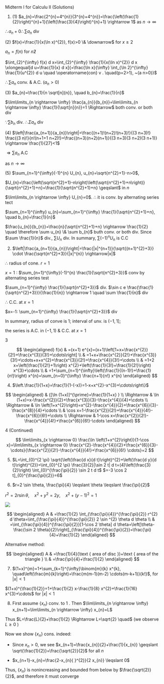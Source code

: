 Midterm I for Calculu II (Solutions)

1. (1) $a_{n}=\frac{2^{n}+4^{n}}{3^{n}+4^{n}}=\frac{\left(\frac{1}{2}\right)^{n}+1}{\left(\frac{3}{4}\right)^{n}+1} \rightarrow 1$ as $n \rightarrow \infty$

$\therefore a_{n}+0 \therefore \sum a_{n}$ div

(2) $f(x)=\frac{1}{x(\ln x)^{2}}, f(x)>0 \& \downarrow$ for $x \geqslant 2$

$a_{n}=f(n)$ for $n \not 2$

$\int_{2}^{\infty} f(x) d x=\int_{2}^{\infty} \frac{1}{x(\ln x)^{2}} d x \xlongequal[d u=\frac{1}{x} d x]{=\frac{\ln x}{\infty} \int_{\ln 2}^{\infty} \frac{1}{u^{2}} d u \quad \operatorname{con} v . \quad(p=2>1), ~(a n>0)}$

$\therefore \sum a_{n}$ conv. \& A.C. $\left(a_{n}>0\right)$

(3) $a_{n}=\frac{1}{n \sqrt[n]{n}}, \quad b_{n}=\frac{1}{n}$

$\lim\limits_{n \rightarrow \infty} \frac{a_{n}}{b_{n}}=\lim\limits_{n \rightarrow \infty} \frac{1}{\sqrt[n]{n}}=1 \Rightarrow$ both conv. or both div

$\because \sum b_{n}$ div. $\therefore \Sigma a_{n}$ div

(4) $\left|\frac{a_{n+1}}{a_{n}}\right|=\frac{(n+1)!(n+2)!(n+3)!}{(3 n+3)!} \frac{(3 n)!}{n!(n+1+1 n+2)!}=\frac{(n+3)(n+2)(n+1)}{(3 n+3)(3 n+2)(3 n+1)} \rightarrow \frac{1}{27}<1$

$\Rightarrow \sum a_{n}$ A.C

as $n \rightarrow \infty$

(5) $\sum_{n=1}^{\infty}(-1)^{n} U_{n}, u_{n}=\sqrt{n^{2}+1}-n>0$,

$U_{n}=\frac{\left(\sqrt{n^{2}+1}-n\right)\left(\sqrt{n^{2}+1}+n\right)}{\sqrt{n^{2}+1}+n}=\frac{1}{\sqrt{n^{2}+1}+n} \geqslant$ in $n$

$\lim\limits_{n \rightarrow \infty} U_{n}=0$. $\therefore$ it is conv. by alternating series tect

$\sum_{n=1}^{\infty} u_{n}=\sum_{n=1}^{\infty} \frac{1}{\sqrt{n^{2}+1}+n}, \quad b_{n}=\frac{1}{n}$

$\frac{u_{n}}{b_{n}}=\frac{n}{\sqrt{n^{2}+1}+n} \rightarrow \frac{1}{2} \quad \therefore \sum u_{n} \& \sum b_{n}$ buth conv. or both div. Since $\sum \frac{1}{n}$ div., $\sum U_{n}$ div. In summary, $\sum(-1)^{n} U_{n}$ is C.C

2. $\left|\frac{a_{n+1}}{a_{n}}\right|=\frac{|x|^{n+1}}{\sqrt{(n+1)^{2}+3}} \cdot \frac{\sqrt{n^{2}+3}}{|x|^{n}} \rightarrow|x|$

$\therefore$ radius of cone. $r=1$

$x=1$ : $\sum_{n=1}^{\infty}(-1)^{n} \frac{1}{\sqrt{n^{2}+3}}$ conv by alternating series test

$\sum_{n=1}^{\infty} \frac{1}{\sqrt{n^{2}+3}}$ div. $\sin c e \frac{\frac{1}{\sqrt{n^{2}+3}}}{\frac{1}{n}} \rightarrow 1 \quad \sum \frac{1}{n}$ div

$\therefore$ C.C. at $x=1$

$x=-1: \sum_{n=1}^{\infty} \frac{1}{\sqrt{n^{2}+3}}$ div

In summary, radius of conve is 1; interval of unv. is $(-1,1]$;

the series is A.C. in $(-1,1)$ \& C.C. at $x=1$

3

$$
\begin{aligned}
f(x) & =(x+1) e^{x}=(x+1)\left[1+x+\frac{x^{2}}{2!}+\frac{x^{3}}{3!}+\cdots\right] \\
& =1+x+\frac{x^{2}}{2!}+\frac{x^{3}}{3!}+\cdots+x+x^{2}+\frac{x^{3}}{2!}+\frac{x^{4}}{3!}+\cdots \\
& =1+2 x+\left(\frac{1}{2!}+1\right) x^{2}+\left(\frac{1}{3!}+\frac{1}{2!}\right) x^{3}+\cdots \\
& =1+\sum_{n=1}^{\infty}\left(\frac{1}{(n-1)!}+\frac{1}{n!}\right) x^{n}=\sum_{n=0}^{\infty} \frac{n+1}{n!} x^{n}
\end{aligned}
$$

4. $\left.\frac{1}{1+x}=\frac{1}{1-(-x)}=1-x+x^{2}-x^{3}+\cdots\right\}$

$$
\begin{aligned}
& {[\ln (1+x)]^{\prime}=\frac{1}{1+x} } \\
\Rightarrow & \ln (1+x)=x-\frac{x^{2}}{2}+\frac{x^{3}}{3}-\frac{x^{4}}{4}+\cdots \\
\Rightarrow & \ln \left(1+x^{2}\right)=x^{2}-\frac{x^{4}}{2}+\frac{x^{6}}{3}-\frac{x^{8}}{4}+\cdots \\
& \cos x=1-\frac{x^{2}}{2!}+\frac{x^{4}}{4!}-\frac{x^{6}}{6!}+\cdots \\
\Rightarrow & 1-\cos x=\frac{x^{2}}{2!}-\frac{x^{4}}{4!}+\frac{x^{6}}{6!}-\cdots
\end{aligned}
$$

4 (Continued)

$$
\lim\limits_{x \rightarrow 0} \frac{\ln \left(1+x^{2}\right)}{1-\cos x}=\lim\limits_{x \rightarrow 0} \frac{x^{2}-\frac{x^{4}}{2}+\frac{x^{6}}{3}-\cdots}{\frac{x^{2}}{2!}-\frac{x^{4}}{4!}+\frac{x^{6}}{6!} \cdots}=2
$$

5. $L=\int_{0}^{2 \pi} \sqrt{\left(\frac{d x}{d t}\right)^{2}+\left(\frac{d y}{d t}\right)^{2}}=\int_{0}^{2 \pi} \frac{3}{2}|\sin 2 t| d t=(4)\left(\frac{3}{2}\right) \int_{0}^{\frac{\pi}{2}} \sin 2 t d t$ $=-3 \cos 2 t]_{0}^{\frac{\pi}{2}}=6$

6. $r=2 \sin \theta, \frac{\pi}{4} \leqslant \theta \leqslant \frac{\pi}{2}$

$r^{2}=2 r \sin \theta, \quad x^{2}+y^{2}=2 y, \quad x^{2}+(y-1)^{2}=1$

![](https://cdn.mathpix.com/cropped/2025_04_21_35524f4ee4bb3846b7d1g-3.jpg?height=371&width=443&top_left_y=1129&top_left_x=203)

$$
\begin{aligned}
A & =\frac{1}{2} \int_{\frac{\pi}{4}}^{\frac{\pi}{2}} r^{2} d \theta=\int_{\frac{\pi}{4}}^{\frac{\pi}{2}} 2 \sin ^{2} \theta d \theta \\
& =\int_{\frac{\pi}{4}}^{\frac{\pi}{2}}[1-\cos 2 \theta] d \theta=\left[\theta-\frac{\sin 2 \theta}{2}\right]_{\frac{\pi}{4}}^{\frac{\pi}{2}}=\frac{\pi}{4}+\frac{1}{2}
\end{aligned}
$$

Alternative method:

$$
\begin{aligned}
A & =\frac{1}{4}(\text { area of disc })+\text { area of the triangle } \\
& =\frac{\pi}{4}+\frac{1}{2}
\end{aligned}
$$

7. $(1+x)^{m}=1+\sum_{k=1}^{\infty}\binom{m}{k} x^{k}, \quad\left(\frac{m}{k}\right)=\frac{m(m-1)(m-2) \cdots(m-k+1)}{k!}$, for $|x|<1$

$(1+x)^{\frac{1}{2}}=1+\frac{1}{2} x-\frac{1}{8} x^{2}+\frac{1}{16} x^{3}+\cdots$ for $|x|<1$

8. First assume $\left\{x_{n}\right\}$ conv. to 1 . Then $\lim\limits_{n \rightarrow \infty} x_{n+1}=\lim\limits_{n \rightarrow \infty} x_{n}=L$

Thus $L=\frac{L}{2}+\frac{1}{2} \Rightarrow L=\sqrt{2} \quad$ (we observe $L \geq 0$ )

Now we show $\left\{x_{n}\right\}$ cons. indeed:

- Since $x_{n}>0$, we see $x_{n+1}=\frac{x_{n}}{2}+\frac{1}{x_{n}} \geqslant \sqrt{\frac{1}{2}}=\frac{\sqrt{2}}{2}$ for all $n$

- $x_{n+1}-x_{n}=\frac{2-x_{n}{ }^{2}}{2 x_{n}} \leqslant 0$

Thus, $\left\{x_{n}\right\}$ is nonincreasing and bounded from below by $\frac{\sqrt{2}}{2}$, and therefore it must converge

